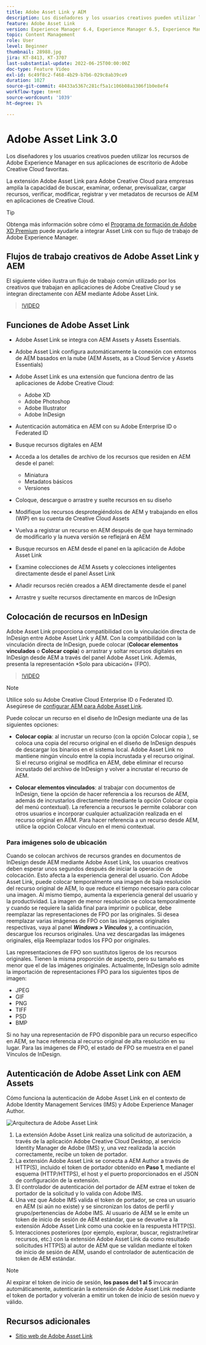 ```yaml
---
title: Adobe Asset Link y AEM
description: Los diseñadores y los usuarios creativos pueden utilizar los recursos de Adobe Experience Manager en sus aplicaciones de escritorio de Adobe Creative Cloud favoritas. La extensión Adobe Asset Link para Adobe Creative Cloud para empresas amplía la capacidad de buscar, examinar, ordenar, previsualizar, cargar recursos, verificar, modificar, registrar y ver metadatos de recursos de AEM en herramientas de Creative Cloud como Adobe XD, Photoshop, InDesign y Illustrator.
feature: Adobe Asset Link
version: Experience Manager 6.4, Experience Manager 6.5, Experience Manager as a Cloud Service
topic: Content Management
role: User
level: Beginner
thumbnail: 28988.jpg
jira: KT-8413, KT-3707
last-substantial-update: 2022-06-25T00:00:00Z
doc-type: Feature Video
exl-id: 6c49f8c2-f468-4b29-b7b6-029c8ab39ce9
duration: 1027
source-git-commit: 48433a5367c281cf5a1c106b08a1306f1b0e8ef4
workflow-type: tm+mt
source-wordcount: '1039'
ht-degree: 1%

---
```


# Adobe Asset Link 3.0

Los diseñadores y los usuarios creativos pueden utilizar los recursos de Adobe Experience Manager en sus aplicaciones de escritorio de Adobe Creative Cloud favoritas.

La extensión Adobe Asset Link para Adobe Creative Cloud para empresas amplía la capacidad de buscar, examinar, ordenar, previsualizar, cargar recursos, verificar, modificar, registrar y ver metadatos de recursos de AEM en aplicaciones de Creative Cloud.

>[!TIP]
>
> Obtenga más información sobre cómo el [Programa de formación de Adobe XD Premium](https://helpx.adobe.com/es/support/xd.html) puede ayudarle a integrar Asset Link con su flujo de trabajo de Adobe Experience Manager.

## Flujos de trabajo creativos de Adobe Asset Link y AEM

El siguiente vídeo ilustra un flujo de trabajo común utilizado por los creativos que trabajan en aplicaciones de Adobe Creative Cloud y se integran directamente con AEM mediante Adobe Asset Link.

>[!VIDEO](https://video.tv.adobe.com/v/3418439?quality=12&learn=on&captions=spa)

## Funciones de Adobe Asset Link

+ Adobe Asset Link se integra con AEM Assets y Assets Essentials.
+ Adobe Asset Link configura automáticamente la conexión con entornos de AEM basados en la nube (AEM Assets, as a Cloud Service y Assets Essentials)
+ Adobe Asset Link es una extensión que funciona dentro de las aplicaciones de Adobe Creative Cloud:

   + Adobe XD
   + Adobe Photoshop
   + Adobe Illustrator
   + Adobe InDesign

+ Autenticación automática en AEM con su Adobe Enterprise ID o Federated ID
+ Busque recursos digitales en AEM
+ Acceda a los detalles de archivo de los recursos que residen en AEM desde el panel:
   + Miniatura   
   + Metadatos básicos
   + Versiones
+ Coloque, descargue o arrastre y suelte recursos en su diseño
+ Modifique los recursos desprotegiéndolos de AEM y trabajando en ellos (WIP) en su cuenta de Creative Cloud Assets
+ Vuelva a registrar un recurso en AEM después de que haya terminado de modificarlo y la nueva versión se reflejará en AEM
+ Busque recursos en AEM desde el panel en la aplicación de Adobe Asset Link
+ Examine colecciones de AEM Assets y colecciones inteligentes directamente desde el panel Asset Link
+ Añadir recursos recién creados a AEM directamente desde el panel
+ Arrastre y suelte recursos directamente en marcos de InDesign

## Colocación de recursos en InDesign

Adobe Asset Link proporciona compatibilidad con la vinculación directa de InDesign entre Adobe Asset Link y AEM. Con la compatibilidad con la vinculación directa de InDesign, puede colocar (__Colocar elementos vinculados__ o __Colocar copia__) o arrastrar y soltar recursos digitales en InDesign desde AEM a través del panel Adobe Asset Link. Además, presenta la representación *Solo para ubicación+ (FPO).

>[!VIDEO](https://video.tv.adobe.com/v/37233?quality=12&learn=on&captions=spa)

>[!NOTE]
>
>Utilice solo su Adobe Creative Cloud Enterprise ID o Federated ID. Asegúrese de [configurar AEM para Adobe Asset Link](https://helpx.adobe.com/es/enterprise/using/adobe-asset-link.html).

Puede colocar un recurso en el diseño de InDesign mediante una de las siguientes opciones:

+ **Colocar copia**: al incrustar un recurso (con la opción Colocar copia ), se coloca una copia del recurso original en el diseño de InDesign después de descargar los binarios en el sistema local. Adobe Asset Link no mantiene ningún vínculo entre la copia incrustada y el recurso original. Si el recurso original se modifica en AEM, debe eliminar el recurso incrustado del archivo de InDesign y volver a incrustar el recurso de AEM.

+ **Colocar elementos vinculados**: al trabajar con documentos de InDesign, tiene la opción de hacer referencia a los recursos de AEM, además de incrustarlos directamente (mediante la opción Colocar copia del menú contextual). La referencia a recursos le permite colaborar con otros usuarios e incorporar cualquier actualización realizada en el recurso original en AEM. Para hacer referencia a un recurso desde AEM, utilice la opción Colocar vínculo en el menú contextual.

### Para imágenes solo de ubicación

Cuando se colocan archivos de recursos grandes en documentos de InDesign desde AEM mediante Adobe Asset Link, los usuarios creativos deben esperar unos segundos después de iniciar la operación de colocación. Esto afecta a la experiencia general del usuario. Con Adobe Asset Link, puede colocar temporalmente una imagen de baja resolución del recurso original de AEM, lo que reduce el tiempo necesario para colocar una imagen. Al mismo tiempo, aumenta la experiencia general del usuario y la productividad. La imagen de menor resolución se coloca temporalmente y cuando se requiere la salida final para imprimir o publicar, debe reemplazar las representaciones de FPO por las originales. Si desea reemplazar varias imágenes de FPO con las imágenes originales respectivas, vaya al panel **_Windows > Vínculos_** y, a continuación, descargue los recursos originales. Una vez descargadas las imágenes originales, elija Reemplazar todos los FPO por originales.

Las representaciones de FPO son sustitutos ligeros de los recursos originales. Tienen la misma proporción de aspecto, pero su tamaño es menor que el de las imágenes originales. Actualmente, InDesign solo admite la importación de representaciones FPO para los siguientes tipos de imagen:

+ JPEG
+ GIF
+ PNG
+ TIFF
+ PSD
+ BMP

Si no hay una representación de FPO disponible para un recurso específico en AEM, se hace referencia al recurso original de alta resolución en su lugar. Para las imágenes de FPO, el estado de FPO se muestra en el panel Vínculos de InDesign.

## Autenticación de Adobe Asset Link con AEM Assets

Cómo funciona la autenticación de Adobe Asset Link en el contexto de Adobe Identity Management Services (IMS) y Adobe Experience Manager Author.

![Arquitectura de Adobe Asset Link](assets/adobe-asset-link-article-understand.png)

1. La extensión Adobe Asset Link realiza una solicitud de autorización, a través de la aplicación Adobe Creative Cloud Desktop, al servicio Identity Manager de Adobe (IMS) y, una vez realizada la acción correctamente, recibe un token de portador.
1. La extensión Adobe Asset Link se conecta a AEM Author a través de HTTP(S), incluido el token de portador obtenido en **Paso 1**, mediante el esquema (HTTP/HTTPS), el host y el puerto proporcionados en el JSON de configuración de la extensión.
1. El controlador de autenticación del portador de AEM extrae el token de portador de la solicitud y lo valida con Adobe IMS.
1. Una vez que Adobe IMS valida el token de portador, se crea un usuario en AEM (si aún no existe) y se sincronizan los datos de perfil y grupo/pertenencias de Adobe IMS. Al usuario de AEM se le emite un token de inicio de sesión de AEM estándar, que se devuelve a la extensión Adobe Asset Link como una cookie en la respuesta HTTP(S).
1. Interacciones posteriores (por ejemplo, explorar, buscar, registrar/retirar recursos, etc.) con la extensión Adobe Asset Link da como resultado solicitudes HTTP(S) al autor de AEM que se validan mediante el token de inicio de sesión de AEM, usando el controlador de autenticación de token de AEM estándar.

>[!NOTE]
>
>Al expirar el token de inicio de sesión, **los pasos del 1 al 5** invocarán automáticamente, autenticarán la extensión de Adobe Asset Link mediante el token de portador y volverán a emitir un token de inicio de sesión nuevo y válido.

## Recursos adicionales

+ [Sitio web de Adobe Asset Link](https://www.adobe.com/es/creativecloud/business/enterprise/adobe-asset-link.html)

